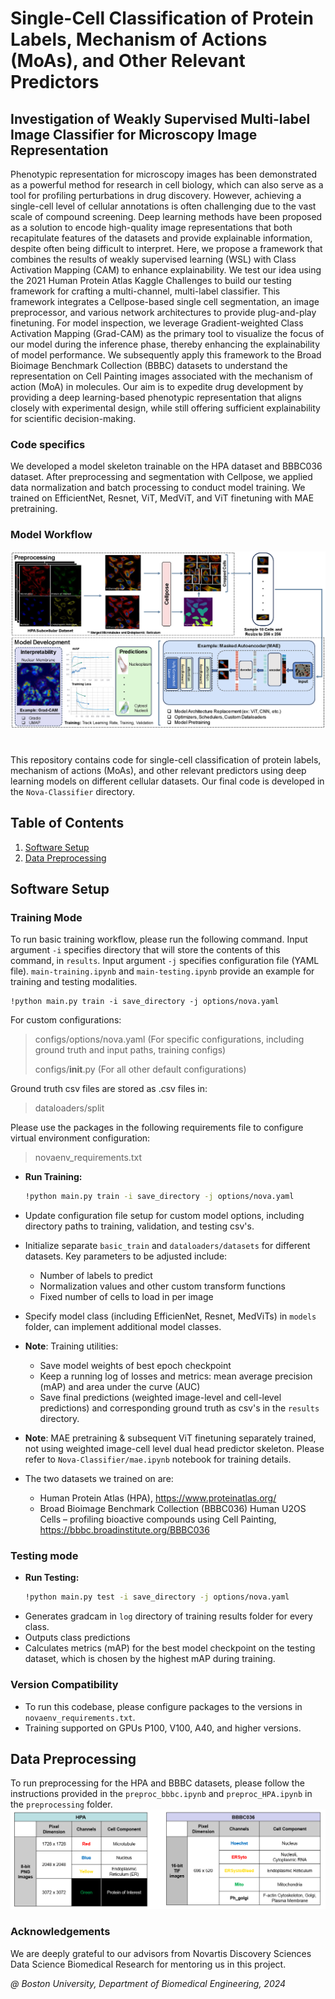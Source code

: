 # Single-Cell Classification of Protein Labels, Mechanism of Actions (MoAs), and Other Relevant Predictors
## Investigation of Weakly Supervised Multi-label Image Classifier for Microscopy Image Representation

Phenotypic representation for microscopy images has been demonstrated as a powerful method for research in cell biology, which can also serve as a tool for profiling perturbations in drug discovery. However, achieving a single-cell level of cellular annotations is often challenging due to the vast scale of compound screening. Deep learning methods have been proposed as a solution to encode high-quality image representations that both recapitulate features of the datasets and provide explainable information, despite often being difficult to interpret. Here, we propose a framework that combines the results of weakly supervised learning (WSL) with Class Activation Mapping (CAM) to enhance explainability. We test our idea using the 2021 Human Protein Atlas Kaggle Challenges to build our testing framework for crafting a multi-channel, multi-label classifier. This framework integrates a Cellpose-based single cell segmentation, an image preprocessor, and various network architectures to provide plug-and-play finetuning. For model inspection, we leverage Gradient-weighted Class Activation Mapping (Grad-CAM) as the primary tool to visualize the focus of our model during the inference phase, thereby enhancing the explainability of model performance. We subsequently apply this framework to the Broad Bioimage Benchmark Collection (BBBC) datasets to understand the representation on Cell Painting images associated with the mechanism of action (MoA) in molecules. Our aim is to expedite drug development by providing a deep learning-based phenotypic representation that aligns closely with experimental design, while still offering sufficient explainability for scientific decision-making.

### Code specifics
We developed a model skeleton trainable on the HPA dataset and BBBC036 dataset. After preprocessing and segmentation with Cellpose, we applied data normalization and batch processing to conduct model training. We trained on EfficientNet, Resnet, ViT, MedViT, and ViT finetuning with MAE pretraining.

### Model Workflow
![alt text](https://github.com/sunni426/nova-networks/blob/main/modified_team2_pipeline.png?raw=true)

# 

This repository contains code for single-cell classification of protein labels, mechanism of actions (MoAs), and other relevant predictors using deep learning models on different cellular datasets. Our final code is developed in the ```Nova-Classifier``` directory.

## Table of Contents

1. [Software Setup](#software-setup)
2. [Data Preprocessing](#data-preprocessing)

## Software Setup

### Training Mode

To run basic training workflow, please run the following command. Input argument ```-i``` specifies directory that will store the contents of this command, in ```results```. Input argument ```-j``` specifies configuration file (YAML file). ```main-training.ipynb``` and ```main-testing.ipynb``` provide an example for training and testing modalities.
```
!python main.py train -i save_directory -j options/nova.yaml
```
For custom configurations:
> configs/options/nova.yaml (For specific configurations, including ground truth and input paths, training configs)
> 
> configs/__init__.py (For all other default configurations)

Ground truth csv files are stored as .csv files in:
> dataloaders/split

Please use the packages in the following requirements file to configure virtual environment configuration:
> novaenv_requirements.txt

- **Run Training:**
  ```bash
  !python main.py train -i save_directory -j options/nova.yaml
  ```
- Update configuration file setup for custom model options, including directory paths to training, validation, and testing csv's.
- Initialize separate ```basic_train``` and ```dataloaders/datasets``` for different datasets. Key parameters to be adjusted include:
  - Number of labels to predict
  - Normalization values and other custom transform functions
  - Fixed number of cells to load in per image
- Specify model class (including EfficienNet, Resnet, MedViTs) in ```models``` folder, can implement additional model classes.
- **Note**: Training utilities:
  - Save model weights of best epoch checkpoint
  - Keep a running log of losses and metrics: mean average precision (mAP) and area under the curve (AUC)
  - Save final predictions (weighted image-level and cell-level predictions) and corresponding ground truth as csv's in the ```results``` directory.
- **Note**: MAE pretraining & subsequent ViT finetuning separately trained, not using weighted image-cell level dual head predictor skeleton. Please refer to ```Nova-Classifier/mae.ipynb``` notebook for training details.

- The two datasets we trained on are:
  - Human Protein Atlas (HPA), https://www.proteinatlas.org/
  - Broad Bioimage Benchmark Collection (BBBC036) Human U2OS Cells – profiling bioactive compounds using Cell Painting, https://bbbc.broadinstitute.org/BBBC036

### Testing mode
- **Run Testing:**
  ```bash
  !python main.py test -i save_directory -j options/nova.yaml
  ```
- Generates gradcam in ```log``` directory of training results folder for every class.
- Outputs class predictions
- Calculates metrics (mAP) for the best model checkpoint on the testing dataset, which is chosen by the highest mAP during training.

### Version Compatibility
* To run this codebase, please configure packages to the versions in ```novaenv_requirements.txt```.
* Training supported on GPUs P100, V100, A40, and higher versions.

## Data Preprocessing

To run preprocessing for the HPA and BBBC datasets, please follow the instructions provided in the ```preproc_bbbc.ipynb``` and ```preproc_HPA.ipynb``` in the ```preprocessing``` folder.
![alt text](https://github.com/sunni426/nova-networks/blob/main/Nova-Classifier/preprocessing.png?raw=true)

### Acknowledgements
We are deeply grateful to our advisors from Novartis Discovery Sciences Data Science Biomedical Research for mentoring us in this project.

*@ Boston University, Department of Biomedical Engineering, 2024*
